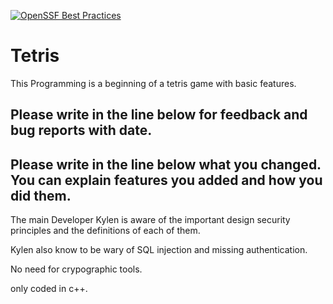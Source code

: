 [![OpenSSF Best Practices](https://www.bestpractices.dev/projects/8602/badge)](https://www.bestpractices.dev/projects/8602)

# Tetris

This Programming is a beginning of a tetris game with basic features.

Please write in the line below for feedback and bug reports with date.
--------

Please write in the line below what you changed.
You can explain features you added and how you did them.
--------


The main Developer Kylen is aware of the important design security principles and the definitions of each of them.

Kylen also know to be wary of SQL injection and missing authentication. 

No need for crypographic tools.

only coded in c++.
